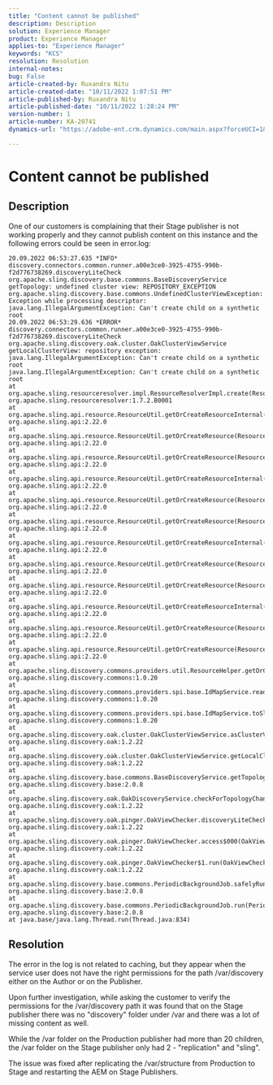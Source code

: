 ```yaml
---
title: "Content cannot be published"
description: Description
solution: Experience Manager
product: Experience Manager
applies-to: "Experience Manager"
keywords: "KCS"
resolution: Resolution
internal-notes: 
bug: False
article-created-by: Ruxandra Nitu
article-created-date: "10/11/2022 1:07:51 PM"
article-published-by: Ruxandra Nitu
article-published-date: "10/11/2022 1:28:24 PM"
version-number: 1
article-number: KA-20741
dynamics-url: "https://adobe-ent.crm.dynamics.com/main.aspx?forceUCI=1&pagetype=entityrecord&etn=knowledgearticle&id=1ad0a8b3-6549-ed11-bba2-0022480866ad"

---
```

# Content cannot be published

## Description


One of our customers is complaining that their Stage publisher is not working properly and they cannot publish content on this instance and the following errors could be seen in error.log:




```
20.09.2022 06:53:27.635 *INFO* discovery.connectors.common.runner.a00e3ce0-3925-4755-990b-f2d776738269.discoveryLiteCheck org.apache.sling.discovery.base.commons.BaseDiscoveryService getTopology: undefined cluster view: REPOSITORY_EXCEPTION org.apache.sling.discovery.base.commons.UndefinedClusterViewException: Exception while processing descriptor: java.lang.IllegalArgumentException: Can't create child on a synthetic root
20.09.2022 06:53:29.636 *ERROR* discovery.connectors.common.runner.a00e3ce0-3925-4755-990b-f2d776738269.discoveryLiteCheck org.apache.sling.discovery.oak.cluster.OakClusterViewService getLocalClusterView: repository exception: java.lang.IllegalArgumentException: Can't create child on a synthetic root
java.lang.IllegalArgumentException: Can't create child on a synthetic root
at org.apache.sling.resourceresolver.impl.ResourceResolverImpl.create(ResourceResolverImpl.java:979) org.apache.sling.resourceresolver:1.7.2.B0001
at org.apache.sling.api.resource.ResourceUtil.getOrCreateResourceInternal(ResourceUtil.java:666) org.apache.sling.api:2.22.0
at org.apache.sling.api.resource.ResourceUtil.getOrCreateResource(ResourceUtil.java:603) org.apache.sling.api:2.22.0
at org.apache.sling.api.resource.ResourceUtil.getOrCreateResource(ResourceUtil.java:571) org.apache.sling.api:2.22.0
at org.apache.sling.api.resource.ResourceUtil.getOrCreateResourceInternal(ResourceUtil.java:654) org.apache.sling.api:2.22.0
at org.apache.sling.api.resource.ResourceUtil.getOrCreateResource(ResourceUtil.java:603) org.apache.sling.api:2.22.0
at org.apache.sling.api.resource.ResourceUtil.getOrCreateResource(ResourceUtil.java:571) org.apache.sling.api:2.22.0
at org.apache.sling.api.resource.ResourceUtil.getOrCreateResourceInternal(ResourceUtil.java:654) org.apache.sling.api:2.22.0
at org.apache.sling.api.resource.ResourceUtil.getOrCreateResource(ResourceUtil.java:603) org.apache.sling.api:2.22.0
at org.apache.sling.api.resource.ResourceUtil.getOrCreateResource(ResourceUtil.java:571) org.apache.sling.api:2.22.0
at org.apache.sling.api.resource.ResourceUtil.getOrCreateResourceInternal(ResourceUtil.java:654) org.apache.sling.api:2.22.0
at org.apache.sling.api.resource.ResourceUtil.getOrCreateResource(ResourceUtil.java:603) org.apache.sling.api:2.22.0
at org.apache.sling.api.resource.ResourceUtil.getOrCreateResource(ResourceUtil.java:571) org.apache.sling.api:2.22.0
at org.apache.sling.discovery.commons.providers.util.ResourceHelper.getOrCreateResource(ResourceHelper.java:45) org.apache.sling.discovery.commons:1.0.20
at org.apache.sling.discovery.commons.providers.spi.base.IdMapService.readIdMap(IdMapService.java:302) org.apache.sling.discovery.commons:1.0.20
at org.apache.sling.discovery.commons.providers.spi.base.IdMapService.toSlingId(IdMapService.java:280) org.apache.sling.discovery.commons:1.0.20
at org.apache.sling.discovery.oak.cluster.OakClusterViewService.asClusterView(OakClusterViewService.java:174) org.apache.sling.discovery.oak:1.2.22
at org.apache.sling.discovery.oak.cluster.OakClusterViewService.getLocalClusterView(OakClusterViewService.java:120) org.apache.sling.discovery.oak:1.2.22
at org.apache.sling.discovery.base.commons.BaseDiscoveryService.getTopology(BaseDiscoveryService.java:77) org.apache.sling.discovery.base:2.0.8
at org.apache.sling.discovery.oak.OakDiscoveryService.checkForTopologyChange(OakDiscoveryService.java:660) org.apache.sling.discovery.oak:1.2.22
at org.apache.sling.discovery.oak.pinger.OakViewChecker.discoveryLiteCheck(OakViewChecker.java:217) org.apache.sling.discovery.oak:1.2.22
at org.apache.sling.discovery.oak.pinger.OakViewChecker.access$000(OakViewChecker.java:62) org.apache.sling.discovery.oak:1.2.22
at org.apache.sling.discovery.oak.pinger.OakViewChecker$1.run(OakViewChecker.java:193) org.apache.sling.discovery.oak:1.2.22
at org.apache.sling.discovery.base.commons.PeriodicBackgroundJob.safelyRun(PeriodicBackgroundJob.java:86) org.apache.sling.discovery.base:2.0.8
at org.apache.sling.discovery.base.commons.PeriodicBackgroundJob.run(PeriodicBackgroundJob.java:77) org.apache.sling.discovery.base:2.0.8
at java.base/java.lang.Thread.run(Thread.java:834)
```



## Resolution


The error in the log is not related to caching, but they appear when the service user does not have the right permissions for the path /var/discovery either on the Author or on the Publisher.

Upon further investigation, while asking the customer to verify the permissions for the /var/discovery path it was found that on the Stage publisher there was no "discovery" folder under /var and there was a lot of missing content as well.

While the /var folder on the Production publisher had more than 20 children, the /var folder on the Stage publisher only had 2 - "replication" and "sling".

The issue was fixed after replicating the /var/structure from Production to Stage and restarting the AEM on Stage Publishers.
